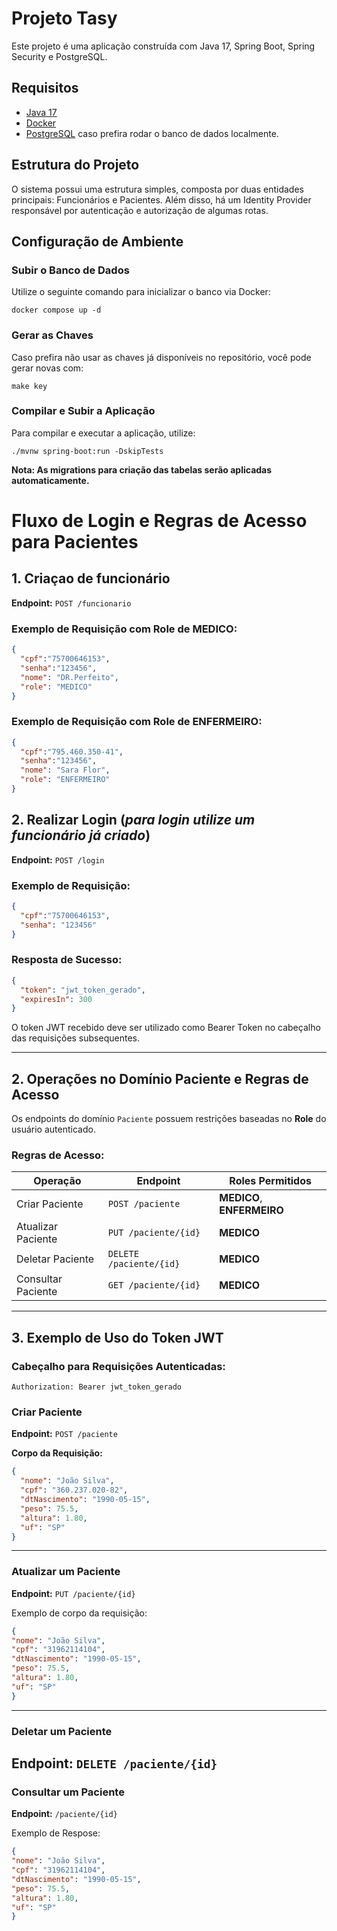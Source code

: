 # Projeto Tasy

Este projeto é uma aplicação construída com Java 17, Spring Boot, Spring Security e PostgreSQL.

## Requisitos

- [Java 17](https://adoptopenjdk.net/)
- [Docker](https://www.docker.com/)
- [PostgreSQL](https://www.postgresql.org/) caso prefira rodar o banco de dados localmente.

## Estrutura do Projeto

O sistema possui uma estrutura simples, composta por duas entidades principais: Funcionários e Pacientes. Além disso, há um Identity Provider responsável por autenticação e autorização de algumas rotas.

## Configuração de Ambiente

### Subir o Banco de Dados

Utilize o seguinte comando para inicializar o banco via Docker:
```text
docker compose up -d
```

### Gerar as Chaves

Caso prefira não usar as chaves já disponíveis no repositório, você pode gerar novas com:
```text
make key
```

### Compilar e Subir a Aplicação

Para compilar e executar a aplicação, utilize:

```text
./mvnw spring-boot:run -DskipTests
```

**Nota: As migrations para criação das tabelas serão aplicadas automaticamente.**

# Fluxo de Login e Regras de Acesso para Pacientes
## 1. Criaçao de funcionário
**Endpoint:**  `POST /funcionario`

### **Exemplo de Requisição com Role de MEDICO:**
```json
{
  "cpf":"75700646153",
  "senha":"123456",
  "nome": "DR.Perfeito",
  "role": "MEDICO"
}
```

### **Exemplo de Requisição com Role de ENFERMEIRO:**
```json
{
  "cpf":"795.460.350-41",
  "senha":"123456",
  "nome": "Sara Flor",
  "role": "ENFERMEIRO"
}
```

## 2. Realizar Login (_para login utilize um funcionário já criado_)
**Endpoint:**  `POST /login` 

### **Exemplo de Requisição:**
```json
{
  "cpf":"75700646153",
  "senha": "123456"
}
```

### **Resposta de Sucesso:**
```json
{
  "token": "jwt_token_gerado",
  "expiresIn": 300
}
```
O token JWT recebido deve ser utilizado como Bearer Token no cabeçalho das requisições subsequentes.

---

## 2. Operações no Domínio Paciente e Regras de Acesso

Os endpoints do domínio `Paciente` possuem restrições baseadas no **Role** do usuário autenticado.

### **Regras de Acesso:**
| **Operação**       | **Endpoint**            | **Roles Permitidos** |
|---------------------|-------------------------|-----------------------|
| Criar Paciente      | `POST /paciente`       | **MEDICO**, **ENFERMEIRO** |
| Atualizar Paciente  | `PUT /paciente/{id}`   | **MEDICO**            |
| Deletar Paciente    | `DELETE /paciente/{id}`| **MEDICO**            |
| Consultar Paciente  | `GET /paciente/{id}`   | **MEDICO**            |

---

## 3. Exemplo de Uso do Token JWT

### **Cabeçalho para Requisições Autenticadas:**
```http
Authorization: Bearer jwt_token_gerado
```

### **Criar Paciente**
**Endpoint:** `POST /paciente`

**Corpo da Requisição:**
```json
{
  "nome": "João Silva",
  "cpf": "360.237.020-82",
  "dtNascimento": "1990-05-15",
  "peso": 75.5,
  "altura": 1.80,
  "uf": "SP"
}
```
---

### Atualizar um Paciente

**Endpoint:** `PUT /paciente/{id}
`

Exemplo de corpo da requisição:

```json
{
"nome": "João Silva",
"cpf": "31962114104",
"dtNascimento": "1990-05-15",
"peso": 75.5,
"altura": 1.80,
"uf": "SP"
}
```

---

### Deletar um Paciente

**Endpoint:**  `DELETE /paciente/{id}
`
---

### Consultar um Paciente

**Endpoint:** `/paciente/{id}`

Exemplo de Respose: 
```json
{
"nome": "João Silva",
"cpf": "31962114104",
"dtNascimento": "1990-05-15",
"peso": 75.5,
"altura": 1.80,
"uf": "SP"
}
```